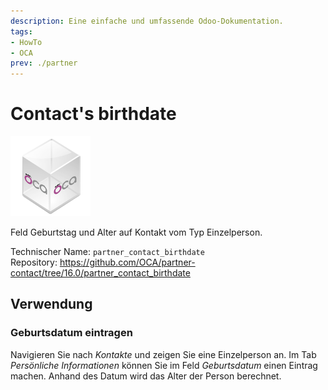 ```yaml
---
description: Eine einfache und umfassende Odoo-Dokumentation.
tags:
- HowTo
- OCA
prev: ./partner
---
```

# Contact's birthdate
![icon_oca_app](assets/icon_oca_app.png)

Feld Geburtstag und Alter auf Kontakt vom Typ Einzelperson.

Technischer Name: `partner_contact_birthdate`\
Repository: <https://github.com/OCA/partner-contact/tree/16.0/partner_contact_birthdate>

## Verwendung

### Geburtsdatum eintragen

Navigieren Sie nach *Kontakte* und zeigen Sie eine Einzelperson an. Im Tab *Persönliche Informationen* können Sie im Feld *Geburtsdatum* einen Eintrag machen. Anhand des Datum wird das Alter der Person berechnet.